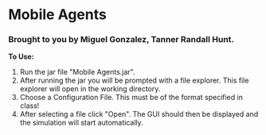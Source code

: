 # Mobile Agents

### Brought to you by Miguel Gonzalez, Tanner Randall Hunt.
   
**To Use:**
   1. Run the jar file "Mobile Agents.jar".
   2. After running the jar you will be prompted with a file explorer. This file explorer will open in the working directory.
   3. Choose a Configuration File. This must be of the format specified in class!  
   4. After selecting a file click "Open". The GUI should then be displayed and the simulation will start automatically.

